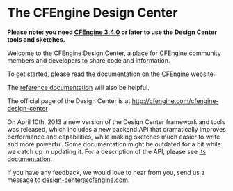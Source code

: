 # The CFEngine Design Center

**Please note: you need [CFEngine 3.4.0](http://cfengine.com/community/3.4.0) or later to use the Design Center tools and sketches.**
  
Welcome to the CFEngine Design Center, a place for CFEngine community
members and developers to share code and information.

To get started, please read the documentation [on the CFEngine website](https://cfengine.com/docs/3.5/manuals-design-center.html).

The [reference documentation](https://cfengine.com/docs/3.5/reference-design-center.html) will also be helpful.

The official page of the Design Center is at <http://cfengine.com/cfengine-design-center>

On April 10th, 2013 a new version of the Design Center framework and tools was
released, which includes a new backend API that dramatically improves
performance and capabilities, while making sketches much easier to write and
more powerful. Some documentation might be outdated for a bit while we catch up
in updating it. For a description of the API, please see
[its documentation](https://github.com/cfengine/design-center/blob/master/howto/dc_api.md).

If you have any feedback, we would love to hear from you, send us a message to <design-center@cfengine.com>.
